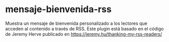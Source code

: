 # mensaje-bienvenida-rss
Muestra un mensaje de bienvenida personalizado a los lectores que acceden al contenido a través de RSS.
Este plugin está basado en el código de Jeremy Herve publicado en https://jeremy.hu/thanking-my-rss-readers/
